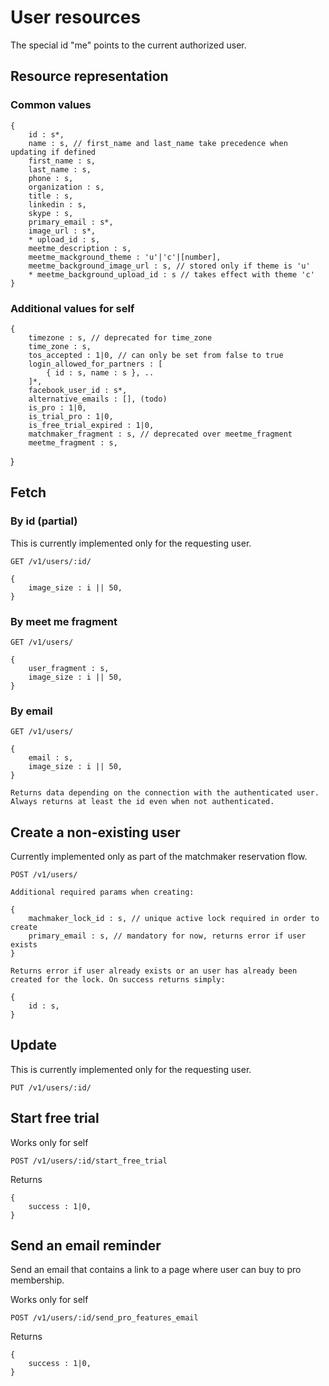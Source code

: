 # User resources

The special id "me" points to the current authorized user.

## Resource representation

### Common values

    {
        id : s*,
        name : s, // first_name and last_name take precedence when updating if defined
        first_name : s,
        last_name : s,
        phone : s,
        organization : s,
        title : s,
        linkedin : s,
        skype : s,
        primary_email : s*,
        image_url : s*,
        * upload_id : s,
        meetme_description : s,
        meetme_mackground_theme : 'u'|'c'|[number],
        meetme_background_image_url : s, // stored only if theme is 'u'
        * meetme_background_upload_id : s // takes effect with theme 'c'
    }

### Additional values for self

    {
        timezone : s, // deprecated for time_zone
        time_zone : s,
        tos_accepted : 1|0, // can only be set from false to true
        login_allowed_for_partners : [
            { id : s, name : s }, ..
        ]*,
        facebook_user_id : s*,
        alternative_emails : [], (todo)
        is_pro : 1|0,
        is_trial_pro : 1|0,
        is_free_trial_expired : 1|0,
        matchmaker_fragment : s, // deprecated over meetme_fragment
        meetme_fragment : s,
}

## Fetch

### By id (partial)

This is currently implemented only for the requesting user.

    GET /v1/users/:id/

    {
        image_size : i || 50,
    }

### By meet me fragment

    GET /v1/users/

    {
        user_fragment : s,
        image_size : i || 50,
    }

### By email

    GET /v1/users/

    {
        email : s,
        image_size : i || 50,
    }

    Returns data depending on the connection with the authenticated user. Always returns at least the id even when not authenticated.

## Create a non-existing user

Currently implemented only as part of the matchmaker reservation flow.

    POST /v1/users/

    Additional required params when creating:

    {
        machmaker_lock_id : s, // unique active lock required in order to create
        primary_email : s, // mandatory for now, returns error if user exists
    }

    Returns error if user already exists or an user has already been created for the lock. On success returns simply:

    {
        id : s,
    }

## Update

This is currently implemented only for the requesting user.

    PUT /v1/users/:id/

## Start free trial

Works only for self

    POST /v1/users/:id/start_free_trial

Returns

    {
        success : 1|0,
    }

## Send an email reminder

Send an email that contains a link to a page where user can buy to pro membership.

Works only for self

    POST /v1/users/:id/send_pro_features_email

Returns

    {
        success : 1|0,
    }
